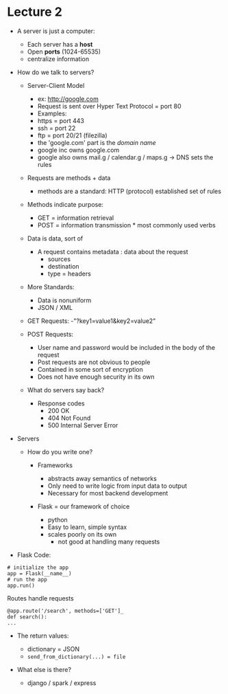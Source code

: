 # Lecture 2

- A server is just a computer:
    - Each server has a **host**
    - Open **ports** (1024-65535)
    - centralize information 
    

- How do we talk to servers?
    - Server-Client Model
        - ex: http://google.com
        - Request is sent over Hyper Text Protocol = port 80
        - Examples:
        - https = port 443
        - ssh = port 22
        - ftp = port 20/21 (filezilla)
        - the 'google.com' part is the *domain name*
        - google inc owns google.com
        - google also owns mail.g / calendar.g / maps.g -> DNS sets the rules
        

    - Requests are methods + data
        - methods are a standard: HTTP (protocol) established set of rules
        
    - Methods indicate purpose:
        - GET = information retrieval
        - POST = information transmission 
        \* most commonly used verbs

    - Data is data, sort of
        - A request contains metadata : data about the request
            * sources
            * destination 
            * type
            = headers

    - More Standards:
        - Data is nonuniform
        - JSON / XML

    - GET Requests:
        -"?key1=value1&key2=value2"

    - POST Requests:
        - User name and password would be included in the body of the request
        - Post requests are not obvious to people 
        - Contained in some sort of encryption
        - Does not have enough security in its own

    - What do servers say back?
        - Response codes
            * 200 OK
            * 404 Not Found
            * 500 Internal Server Error

- Servers 
        
    - How do you write one?
        - Frameworks
            - abstracts away semantics of networks
            - Only need to write logic from input data to output
            - Necessary for most backend development

        - Flask = our framework of choice
            - python 
            - Easy to learn, simple syntax
            - scales poorly on its own
                - not good at handling many requests
        

- Flask Code:

```{python}
# initialize the app
app = Flask(__name__)
# run the app
app.run()
```

Routes handle requests

```{python}
@app.route('/search', methods=['GET']_
def search():
...
```

- The return values:
    - dictionary = JSON
    - `send_from_dictionary(...) = file`


- What else is there?
    - django / spark / express


